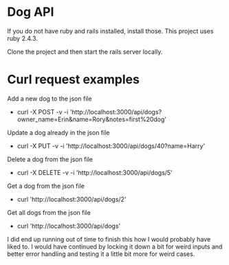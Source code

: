 # Dog API 
If you do not have ruby and rails installed, install those. This project uses ruby 2.4.3.

Clone the project and then start the rails server locally.

# Curl request examples

Add a new dog to the json file
* curl -X POST -v -i 'http://localhost:3000/api/dogs?owner_name=Erin&name=Rory&notes=first%20dog'

Update a dog already in the json file
* curl -X PUT -v -i 'http://localhost:3000/api/dogs/40?name=Harry'

Delete a dog from the json file
* curl -X DELETE -v -i 'http://localhost:3000/api/dogs/5'

Get a dog from the json file
* curl 'http://localhost:3000/api/dogs/2’

Get all dogs from the json file
* curl 'http://localhost:3000/api/dogs’

I did end up running out of time to finish this how I would probably have liked to. I would have continued by locking it down a bit for weird inputs and better error handling and testing it a little bit more for weird cases.
